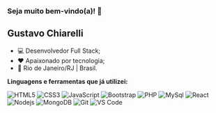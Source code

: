 ### Seja muito bem-vindo(a)! 👋

## Gustavo Chiarelli

- 💻 Desenvolvedor Full Stack;
- ❤️ Apaixonado por tecnologia;
- 📍   Rio de Janeiro/RJ | Brasil.

**Linguagens e ferramentas que já utilizei:**

![HTML5](https://img.shields.io/badge/-HTML5-%23E44D27?style=flat-square&logo=html5&logoColor=ffffff)
![CSS3](https://img.shields.io/badge/-CSS3-%231572B6?style=flat-square&logo=css3)
![JavaScript](https://img.shields.io/badge/JavaScript-F7DF1E?style=flat-square&logo=javascript&logoColor=000000)
![Bootstrap](https://img.shields.io/badge/-Bootstrap-563D7C?style=flat-square&logo=Bootstrap&logoColor=white)
![PHP](https://img.shields.io/badge/PHP-777BB4?style=flat-square&logo=php&logoColor=white)
![MySql](https://img.shields.io/badge/-MySQL-%23F7DF1C?style=flat-square&logo=MySQL&logoColor=00008b&labelColor=%00008b&color=%00008b)
![React](https://img.shields.io/badge/-React-%23F7DF1C?style=flat-square&logo=react&logoColor=ffffff&labelColor=blue&color=blue)
![Nodejs](https://img.shields.io/badge/-Node.JS-339933?style=flat-square&logo=Node.js&logoColor=ffffff)
![MongoDB](https://img.shields.io/badge/-MongoDB-%23F7DF1C?style=flat-square&logo=mongoDB&logoColor=000000&labelColor=%7CFC00&color=%7CFC00)
![Git](https://img.shields.io/badge/-Git-%23F05032?style=flat-square&logo=git&logoColor=%23ffffff)
![VS Code](http://img.shields.io/badge/-VS%20Code-007ACC?style=flat-square&logo=visual-studio-code&logoColor=ffffff)
